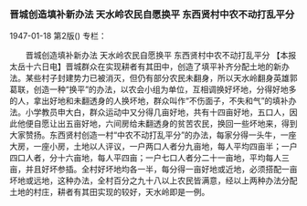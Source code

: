 ### 晋城创造填补新办法  天水岭农民自愿换平  东西贤村中农不动打乱平分

1947-01-18
第2版()
专栏：

　　晋城创造填补新办法
    天水岭农民自愿换平
    东西贤村中农不动打乱平分
    【本报太岳十六日电】晋城群众在实现耕者有其田中，创造了填平补齐分配土地的新办法。某些村子封建势力已被消灭，但仍有部分农民未翻身，所以天水岭翻身英雄郭葛联，创造一种“换平”的办法，以农会小组为单位，互相调换好坏地，分得好地多的人，拿出好地和未翻透身的人换坏地，群众叫作“不伤面子，不失和气”的填补办法。小学教员申大白，群众运动中又分得几亩好地，共有十四亩好地，五口人，因此他便自愿让出五亩好地，六间房给未翻透身的贫苦农民，换回一些坏地来，得到大家赞扬。东西贤村创造一村“中农不动打乱平分”的办法，每家分得一头牛，一座大房，一座小房，土地以人评议，一户两口人者分九亩地，每人平均四亩半；一户四口人者，分十六亩地，每人平四亩；一户七口人者分二十一亩地，平均每人三亩，并且好坏参插。全村好坏地均各一半，每分得一亩好地或近地，必须搭配一亩坏地或远地，这种办法，全村百分之九十八以上农民皆满意，经以上两种办法分配土地的村庄，耕者有其田实现的较好，天水岭即是一例。
